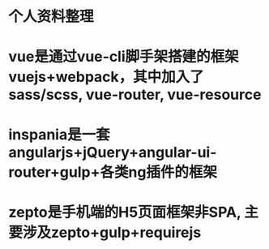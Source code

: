 # 个人资料整理
# vue是通过vue-cli脚手架搭建的框架vuejs+webpack，其中加入了sass/scss, vue-router, vue-resource
# inspania是一套angularjs+jQuery+angular-ui-router+gulp+各类ng插件的框架
# zepto是手机端的H5页面框架非SPA, 主要涉及zepto+gulp+requirejs
